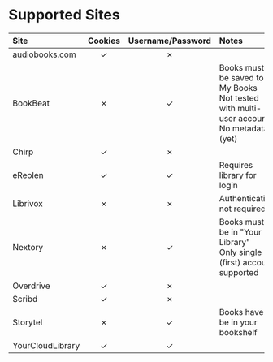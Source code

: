 # Supported Sites

| Site             | Cookies | Username/Password | Notes                                                                                          |
|:-----------------|:-------:|:-----------------:|:-----------------------------------------------------------------------------------------------|
| audiobooks.com   |    ✓    |         ✗         |                                                                                                |
| BookBeat         |    ✗    |         ✓         | Books must be saved to My Books <br> Not tested with multi-user account <br> No metadata (yet) |
| Chirp            |    ✓    |         ✗         |                                                                                                |
| eReolen          |    ✓    |         ✓         | Requires library for login                                                                     |
| Librivox         |    ✗    |         ✗         | Authentication not required                                                                    |
| Nextory          |    ✗    |         ✓         | Books must be in "Your Library" <br/>Only single (first) account supported                     |
| Overdrive        |    ✓    |         ✗         |                                                                                                |
| Scribd           |    ✓    |         ✗         |                                                                                                |
| Storytel         |    ✗    |         ✓         | Books have to be in your bookshelf                                                             |
| YourCloudLibrary |    ✓    |         ✓         |                                                                                                |

